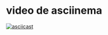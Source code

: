 # video de asciinema

[![asciicast](https://asciinema.org/a/JqYR7RloGHKwM7Tty89RiPu8i.svg)](https://asciinema.org/a/JqYR7RloGHKwM7Tty89RiPu8i)
